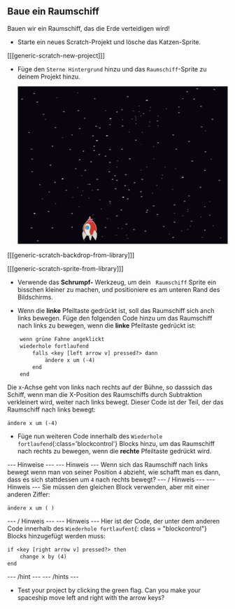 ## Baue ein Raumschiff

Bauen wir ein Raumschiff, das die Erde verteidigen wird!

+ Starte ein neues Scratch-Projekt und lösche das Katzen-Sprite.

[[[generic-scratch-new-project]]]

+ Füge den ` Sterne Hintergrund ` hinzu und das ` Raumschiff `-Sprite zu deinem Projekt hinzu.
    
    ![screenshot](images/invaders-sprites.png)

[[[generic-scratch-backdrop-from-library]]]

[[[generic-scratch-sprite-from-library]]]

+ Verwende das **Schrumpf-** Werkzeug, um dein ` Raumschiff` Sprite ein bisschen kleiner zu machen, und positioniere es am unteren Rand des Bildschirms.

+ Wenn die **linke** Pfeiltaste gedrückt ist, soll das Raumschiff sich anch links bewegen. Füge den folgenden Code hinzu um das Raumschiff nach links zu bewegen, wenn die **linke** Pfeiltaste gedrückt ist:

```blocks
    wenn grüne Fahne angeklickt
    wiederhole fortlaufend
        falls <key [left arrow v] pressed?> dann
            ändere x um (-4)
        end
    end
```

Die x-Achse geht von links nach rechts auf der Bühne, so dasssich das Schiff, wenn man die X-Position des Raumschiffs durch Subtraktion verkleinert wird, weiter nach links bewegt. Dieser Code ist der Teil, der das Raumschiff nach links bewegt:

```blocks
ändere x um (-4)
```

+ Füge nun weiteren Code innerhalb des `Wiederhole fortlaufend`{:class='blockcontrol'} Blocks hinzu, um das Raumschiff nach rechts zu bewegen, wenn die **rechte** Pfeiltaste gedrückt wird.

\--- Hinweise \--- \--- Hinweis \--- Wenn sich das Raumschiff nach links bewegt wenn man von seiner Position `4` abzieht, wie schafft man es dann, dass es sich stattdessen um `4` nach rechts bewegt? \--- / Hinweis \--- \--- Hinweis \--- Sie müssen den gleichen Block verwenden, aber mit einer anderen Ziffer:

```blocks
ändere x um ( )
```

\--- / Hinweis \--- \--- Hinweis \--- Hier ist der Code, der unter dem anderen Code innerhalb des `Wiederhole fortlaufent`{: class = "blockcontrol"} Blocks hinzugefügt werden muss:

```blocks
if <key [right arrow v] pressed?> then
    change x by (4)
end
```

\--- /hint \--- \--- /hints \---

+ Test your project by clicking the green flag. Can you make your spaceship move left and right with the arrow keys?
